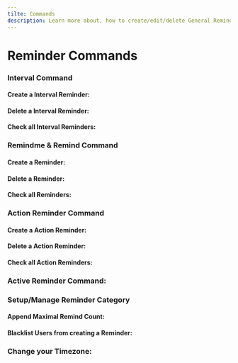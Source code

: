 ```yaml
---
tilte: Commands
description: Learn more about, how to create/edit/delete General Reminders
---
```

# Reminder Commands

### Interval Command

#### Create a Interval Reminder:
<command message = "%interval create" slash="/interval create [intervalname] [interval] [ping] [channel] [remindmessage] [starttime]" description="Creates a Interval Reminder with the given Data" permissions ="MANAGE_SERVER"/>

#### Delete a Interval Reminder:
<command message = "%interval delete <intervalname>" slash="/interval delete [intervalname] " description="Deletes the Interval with the given Name. Get a List of Intervals with /interval all" permissions ="MANAGE_SERVER"/>

#### Check all Interval Reminders:
<command message = "%interval all" slash="/interval all" description="Gives you a list of all Interval Reminders" permissions ="MANAGE_SERVER"/>

### Remindme & Remind Command

#### Create a Reminder:
<command message = "%remind <timecontent>" slash="/remind create [remindername] [ping] [channel] [remindmessage] [usetimezone]" description="Creates a Normal Reminder with the given Data and guides you through a Setup" permissions ="MANAGE_SERVER"/>

#### Delete a Reminder:
<command message = "%remind delete <remindername>" slash="/remind delete [remindername] " description="Deletes the Reminder with the given Name. Get a List of Reminders with /remind all" permissions ="MANAGE_SERVER"/>

#### Check all Reminders:
<command message = "%remind all" slash="/remind all" description="Gives you a list of all Reminders" permissions ="MANAGE_SERVER"/>
 
### Action Reminder Command

#### Create a Action Reminder:
<command message = "%action <remindername> <reminderafter> <ping>" slash="NOT AVAILABLE" description="Creates a Action Reminder with the given Data and guides you through the Setup" permissions ="MANAGE_SERVER"/>

#### Delete a Action Reminder:
<command message = "%action delete <remindername>" slash="NOT AVAILABLE" description="Deletes the Reminder with the given Name. Get a List of Action Reminders with %action all" permissions ="MANAGE_SERVER"/>

#### Check all Action Reminders:
<command message = "%action all" slash="NOT AVAILABLE" description="Gives you a list of all Action Reminders" permissions ="MANAGE_SERVER"/>

### Active Reminder Command:
<command message = "%activerme" slash="NOT AVAILABLE" description="Gives you a list of all Active Reminders" permissions ="MANAGE_SERVER"/>

### Setup/Manage Reminder Category

#### Append Maximal Remind Count:
<command message = "%rsetup appendremind max" slash="NOT AVAILABLE" description="Appends your Remind Count, so you can create more Reminders" permissions ="MANAGE_SERVER"/>

#### Blacklist Users from creating a Reminder:
<command message = "%rset add @user" slash="NOT AVAILABLE" description="Blacklists a user and prevents them from creating Reminders" permissions ="MANAGE_SERVER"/>

<command message = "%rset remove @user" slash="NOT AVAILABLE" description="Unblacklists a user and prevents them from creating Reminders" permissions ="MANAGE_SERVER"/>

### Change your Timezone:
<command message = "%timezone" slash="NOT AVAILABLE" description="Change your timezone for choosing a custom offset and using the custom start time" permissions ="MANAGE_SERVER"/>